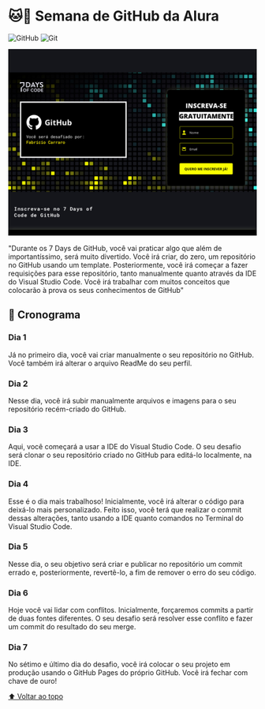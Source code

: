 # 🐱🐙 Semana de GitHub da Alura
![GitHub](https://img.shields.io/badge/GitHub-100000?style=for-the-badge&logo=github&logoColor=white)
![Git](https://img.shields.io/badge/Git-E34F26?style=for-the-badge&logo=git&logoColor=white)

<a href="https://7daysofcode.io/matricula/github">
  <img src="images-README/7daysofcode-github.jpg" alt="imagem do site 7DaysOfCode de GitHub">
</a>

"Durante os 7 Days de GitHub, você vai praticar algo que além de importantíssimo, será muito divertido. Você irá criar, do zero, um repositório no GitHub usando um template. Posteriormente, você irá começar a fazer requisições para esse repositório, tanto manualmente quanto através da IDE do Visual Studio Code. Você irá trabalhar com muitos conceitos que colocarão à prova os seus conhecimentos de GitHub"

## 📅 Cronograma
### Dia 1
Já no primeiro dia, você vai criar manualmente o seu repositório no GitHub. Você também irá alterar o arquivo ReadMe do seu perfil.
### Dia 2
Nesse dia, você irá subir manualmente arquivos e imagens para o seu repositório recém-criado do GitHub.
### Dia 3
Aqui, você começará a usar a IDE do Visual Studio Code. O seu desafio será clonar o seu repositório criado no GitHub para editá-lo localmente, na IDE.
### Dia 4
Esse é o dia mais trabalhoso! Inicialmente, você irá alterar o código para deixá-lo mais personalizado. Feito isso, você terá que realizar o commit dessas alterações, tanto usando a IDE quanto comandos no Terminal do Visual Studio Code.
### Dia 5
Nesse dia, o seu objetivo será criar e publicar no repositório um commit errado e, posteriormente, revertê-lo, a fim de remover o erro do seu código.
### Dia 6
Hoje você vai lidar com conflitos. Inicialmente, forçaremos commits a partir de duas fontes diferentes. O seu desafio será resolver esse conflito e fazer um commit do resultado do seu merge.
### Dia 7
No sétimo e último dia do desafio, você irá colocar o seu projeto em produção usando o GitHub Pages do próprio GitHub. Você irá fechar com chave de ouro!

[⬆ Voltar ao topo](#-semana-de-github-da-alura)
